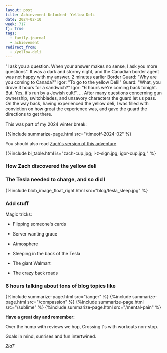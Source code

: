 ```yaml
---
layout: post
title: Achievement Unlocked- Yellow Deli
date: 2024-02-10
week: 717
fj: True
tags:
  - family-journal
  - achievement
redirect_from:
  - /yellow-deli
---
```


"I ask you a question. When your answer makes no sense, I ask you more questions". It was a dark and stormy night, and the Canadian border agent was not happy with my answer. 2 minutes earlier Border Guard: "Why are you coming to Canada?" Igor: "To go to the yellow Deli!" Guard: "What, you drove 3 hours for a sandwich?" Igor: "6 hours we're coming back tonight. But. Yes, it's run by a Jewish cult!". ... After many questions concerning gun ownership, switchblades, and unsavory characters the guard let us pass. On the way back, having experienced the yellow deli, I was filled with conviction on how great the experience was, and gave the guard the directions to get there.

This was part of my 2024 winter break:

{%include summarize-page.html src="/timeoff-2024-02" %}

You should also read [Zach's version of this adventure](/ig66/718)

{%include bi_table.html is="zach-cup.jpg; i-z-sign.jpg; igor-cup.jpg;" %}

### How Zach discovered the yellow deli

### The Tesla needed to charge, and so did I

{%include blob_image_float_right.html src="blog/tesla_sleep.jpg" %}

### Add stuff

Magic tricks:

- Flipping someone's cards
- Server wanting grace

- Atmosphere
- Sleeping in the back of the Tesla
- The giant Walmart
- The crazy back roads

### 6 hours talking about tons of blog topics like

{%include summarize-page.html src="/anger" %}
{%include summarize-page.html src="/compassion" %}
{%include summarize-page.html src="/sublime" %}
{%include summarize-page.html src="/mental-pain" %}

**Have a great day and remember:**

Over the hump with reviews we hop, Crossing t's with workouts non-stop.

Goals in mind, sunrises and fun intertwined.

_ZiaT_
